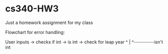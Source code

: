 # cs340-HW3
Just a homework assignment for my class

Flowchart for error handling:

User inputs -> checks if int -> is int -> check for leap year
       ^	      |
       ^----------isn't int
